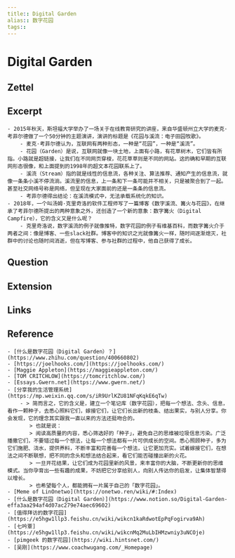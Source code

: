 ```yaml
---
title:: Digital Garden
alias:: 数字花园
tags:: 
---
```


# Digital Garden

## Zettel
## Excerpt
    - 2015年秋天，斯坦福大学举办了一场关于在线教育研究的讲座，来自华盛顿州立大学的麦克·考菲尔德做了一个50分钟的主题演讲，演讲的标题是《花园与溪流：电子田园牧歌》。
		- 麦克·考菲尔德认为，互联网有两种形态，一种是“花园”，一种是“溪流”。
		- 花园（Garden）是说，互联网就像一块土地，上面有小路，有花草树木，它们皆有所指。小路就是超链接，让我们在不同网页穿梭，花花草草则是不同的网站。这的确和早期的互联网形态很像，和上面提到的1998年的超文本花园联系上了。
		- 溪流（Stream）指的就是线性的信息流，各种关注、算法推荐、通知产生的信息流，就像一条条小溪不停流淌。溪流里的信息，上一条和下一条可能并不相关，只是被聚合到了一起。甚至社交网络号称是网络，但呈现在大家面前的还是一条条的信息流。
		- 考菲尔德得出结论：在溪流模式中，无法承载系统化的知识。
	- 2018年，一个叫汤姆·克里奇洛的软件工程师写了一篇博客《数字溪流、篝火与花园》，在继承了考菲尔德所提出的两种意象之外，还创造了一个新的意象：数字篝火（Digital Campfire），它的含义又是什么呢？
		- 克里奇洛说，数字溪流的例子就像推特，数字花园的例子有维基百科，而数字篝火介于两者之间：像是博客、一些slack社群。博客中的知识之光就像篝火一样，随时间逐渐熄灭，社群中的讨论也随时间消逝，但在写博客、参与社群的过程中，他自己获得了成长。
## Question
## Extension
## Links
## Reference
	- [什么是数字花园（Digital Garden）？](https://www.zhihu.com/question/400660802)
	- [https://joelhooks.com/](https://joelhooks.com/)
	- [Maggie Appleton](https://maggieappleton.com/)
	- [TOM CRITCHLOW](https://tomcritchlow.com/)
	- [Essays.Gwern.net](https://www.gwern.net/)
	- [分享我的生活管理系统](https://mp.weixin.qq.com/s/iR9UrlKZU81NFqKqkE6qTw)
		- > 简而言之，它的含义是，建立一个笔记库（数字花园），把每一个想法、念头、信息，看作一颗种子，去悉心照料它们，嫁接它们，让它们长出新的枝条、结出果实，与别人分享。你会发现，它的理念其实跟我一直以来的方法还挺吻合的。  
		   > 也就是说：  
		   > 阅读高质量的内容，悉心筛选好的「种子」，避免自己的思维被垃圾信息污染。广泛播撒它们，不要错过每一个想法，让每一个想法都有一片可供成长的空间。悉心照顾种子，多为它们施肥、浇水，提供养料，不断丰富和完善每一个想法，让它更加充实。试着嫁接它们，在想法之间不断联想，把不同的念头和想法结合起来，看它们能否碰撞出新的火花。  
		   > 一旦开花结果，让它们成为花园里新的风景，来丰富你的大脑，不断更新你的思维模式。当你孕育出一些有趣的成果，不妨把它分享给别人，向别人传达你的启发，让集体智慧得以增长。  
		   > 也希望每个人，都能拥有一片属于自己的「数字花园」。
	- [Meme of LinOnetwo](https://onetwo.ren/wiki/#:Index)
	- [什么是数字花园（Digital Garden）](https://www.notion.so/Digital-Garden-effa3aa294af4d07ac279e74aec69602)
	- [值得拜访的数字花园](https://e5hgw1llp3.feishu.cn/wiki/wikcn1kaRdwotEpPqFogirva9Ah)
	- [七吟覃](https://e5hgw1llp3.feishu.cn/wiki/wikcnMq2MuLbIHMzwniy3uNCOje)
	- [pimgeek 的数字花园](https://wiki.hintsnet.com/)
	- [吴刚](https://www.coachwugang.com/_Homepage)